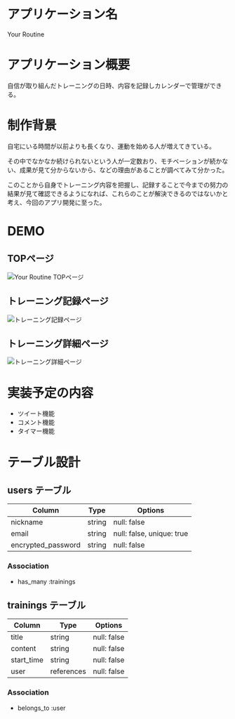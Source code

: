 # アプリケーション名
Your Routine

# アプリケーション概要
自信が取り組んだトレーニングの日時、内容を記録しカレンダーで管理ができる。

# 制作背景
自宅にいる時間が以前よりも長くなり、運動を始める人が増えてきている。

その中でなかなか続けられないという人が一定数おり、モチベーションが続かない、成果が見て分からないから、などの理由があることが調べてみて分かった。

このことから自身でトレーニング内容を把握し、記録することで今までの努力の結果が見て確認できるようになれば、これらのことが解決できるのではないかと考え、今回のアプリ開発に至った。

# DEMO
## TOPページ
![Your Routine TOPページ](https://i.gyazo.com/d37916cc7288f431b839bb43dc639e4e.png)
## トレーニング記録ページ
![トレーニング記録ページ](https://i.gyazo.com/11542c82c1076680c421dc0a29a656a3.png)
## トレーニング詳細ページ
![トレーニング詳細ページ](https://i.gyazo.com/c4164036b0dc922e98c6843dceb466b1.png)

# 実装予定の内容
- ツイート機能
- コメント機能
- タイマー機能

# テーブル設計

## users テーブル

| Column             | Type   | Options                   | 
| ------------------ | ------ | ------------------------- | 
| nickname           | string | null: false               | 
| email              | string | null: false, unique: true | 
| encrypted_password | string | null: false               | 


### Association
- has_many :trainings

## trainings テーブル

| Column      | Type       | Options            | 
| ----------- | ---------- | ------------------ | 
| title       | string     | null: false        | 
| content     | string     | null: false        | 
| start_time  | string     | null: false        | 
| user        | references | null: false        | 


### Association
- belongs_to :user